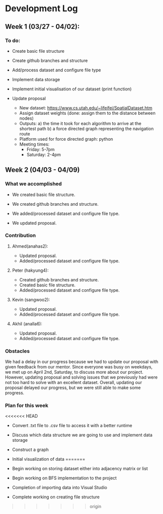 # Development Log

## Week 1 (03/27 - 04/02):
### To do:
- Create basic file structure

- Create github branches and structure

- Add/process dataset and configure file type

- Implement data storage
- Implement initial visualisation of our dataset (print function)

- Update proposal
    - New dataset: https://www.cs.utah.edu/~lifeifei/SpatialDataset.htm
    - Assign dataset weights (done: assign them to the distance between nodes)
    - Outputs: 
        a) the time it took for each algorithm to arrive at the shortest path
        b) a force directed graph representing the navigation route
    - Platform used for force directed graph: python
    - Meeting times:
      - Friday:   5-7pm
      - Saturday: 2-4pm

## Week 2 (04/03 - 04/09)
### What we accomplished

- We created basic file structure.

- We created github branches and structure.

- We added/processed dataset and configure file type.

- We updated proposal.

### Contribution

1. Ahmed(anahas2):
    - Updated proposal.
    - Added/processed dataset and configure file type.

2. Peter (hakyung4): 
    - Created github branches and structure.
    - Created basic file structure.
    - Added/processed dataset and configure file type.

3. Kevin (sangwoo2):
    - Updated proposal.
    - Added/processed dataset and configure file type.

4. Akhil (analla6):
    - Updated proposal.
    - Added/processed dataset and configure file type.

### Obstacles
We had a delay in our progress because we had to update our proposal with given feedback from our mentor. Since everyone was busy on weekdays, we met up on April 2nd, Saturday, to discuss more about our project. However, updating proposal and solving issues that we previously had were not too hard to solve with an excellent dataset. Overall, updating our proposal delayed our progress, but we were still able to make some progress.

### Plan for this week
<<<<<<< HEAD
- Convert .txt file to .csv file to access it with a better runtime

- Discuss which data structure we are going to use and implement data storage

- Construct a graph

- Initial visualization of data
=======
- Begin working on storing dataset either into adjacency matrix or list
- Begin working on BFS implementation to the project
- Completion of importing data into Visual Studio 
- Complete working on creating file structure
>>>>>>> origin
